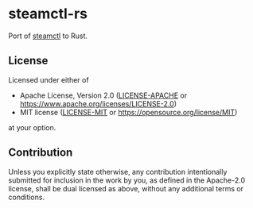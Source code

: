# steamctl-rs

Port of [steamctl] to Rust.

[steamctl]: https://github.com/ValvePython/steamctl

## License

Licensed under either of

* Apache License, Version 2.0
  ([LICENSE-APACHE] or https://www.apache.org/licenses/LICENSE-2.0)
* MIT license
  ([LICENSE-MIT] or https://opensource.org/license/MIT)

at your option.

[LICENSE-APACHE]: LICENSE-APACHE
[LICENSE-MIT]: LICENSE-MIT

## Contribution

Unless you explicitly state otherwise, any contribution intentionally submitted
for inclusion in the work by you, as defined in the Apache-2.0 license, shall be
dual licensed as above, without any additional terms or conditions.
